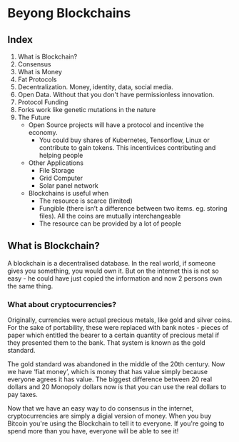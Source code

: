 # Beyong Blockchains

## Index

1. What is Blockchain?
1. Consensus
1. What is Money
1. Fat Protocols
1. Decentralization. Money, identity, data, social media.
1. Open Data. Without that you don't have permissionless innovation.
1. Protocol Funding
1. Forks work like genetic mutations in the nature
1. The Future
    - Open Source projects will have a protocol and incentive the economy.
      - You could buy shares of Kubernetes, Tensorflow, Linux or contribute to gain tokens. This incentivices contributing and helping people
    - Other Applications
      - File Storage
      - Grid Computer
      - Solar panel network
    - Blockchains is useful when
      - The resource is scarce (limited)
      - Fungible (there isn’t a difference between two items. eg. storing files). All the coins are mutually interchangeable
      - The resource can be provided by a lot of people

## What is Blockchain?

A blockchain is a decentralised database. In the real world, if someone gives you something, you would own it. But on the internet this is not so easy - he could have just copied the information and now 2 persons own the same thing.

### What about cryptocurrencies?

Originally, currencies were actual precious metals, like gold and silver coins. For the sake of portability, these were replaced with bank notes - pieces of paper which entitled the bearer to a certain quantity of precious metal if they presented them to the bank. That system is known as the gold standard.

The gold standard was abandoned in the middle of the 20th century. Now we have ‘fiat money’, which is money that has value simply because everyone agrees it has value. The biggest difference between 20 real dollars and 20 Monopoly dollars now is that you can use the real dollars to pay taxes.

Now that we have an easy way to do consensus in the internet, cryptocurrencies are simply a digial version of money. When you buy Bitcoin you're using the Blockchain to tell it to everyone. If you're going to spend more than you have, everyone will be able to see it!
